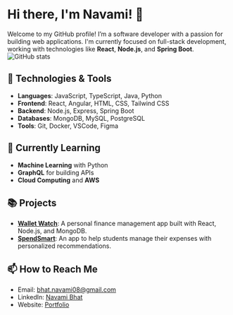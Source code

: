 # Hi there, I'm Navami! 👋

Welcome to my GitHub profile! I’m a software developer with a passion for building web applications. I'm currently focused on full-stack development, working with technologies like **React**, **Node.js**, and **Spring Boot**.
![GitHub stats](https://github-readme-stats.vercel.app/api?username=Nav0708&show_icons=true&count_private=true&hide=prs&hide_title=true)


## 🚀 Technologies & Tools
- **Languages**: JavaScript, TypeScript, Java, Python
- **Frontend**: React, Angular, HTML, CSS, Tailwind CSS
- **Backend**: Node.js, Express, Spring Boot
- **Databases**: MongoDB, MySQL, PostgreSQL
- **Tools**: Git, Docker, VSCode, Figma

## 🌱 Currently Learning
- **Machine Learning** with Python
- **GraphQL** for building APIs
- **Cloud Computing** and **AWS**

## 📚 Projects
- **[Wallet Watch](https://github.com/Nav0708/WalletWatch)**: A personal finance management app built with React, Node.js, and MongoDB.
- **[SpendSmart](https://github.com/Nav0708/SpendSmart)**: An app to help students manage their expenses with personalized recommendations.

## 📫 How to Reach Me
- Email: [bhat.navami08@gmail.com](mailto:bhat.navami08@gmail.com)
- LinkedIn: [Navami Bhat]([https://www.linkedin.com/in/navamibhat/])
- Website: [Portfolio](https://nav0708.github.io/Portfolio/)
